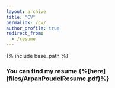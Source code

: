 ```yaml
---
layout: archive
title: "CV"
permalink: /cv/
author_profile: true
redirect_from:
  - /resume
---
```


{% include base_path %}
### You can find my resume {%[here] (files/ArpanPoudelResume.pdf)%}



